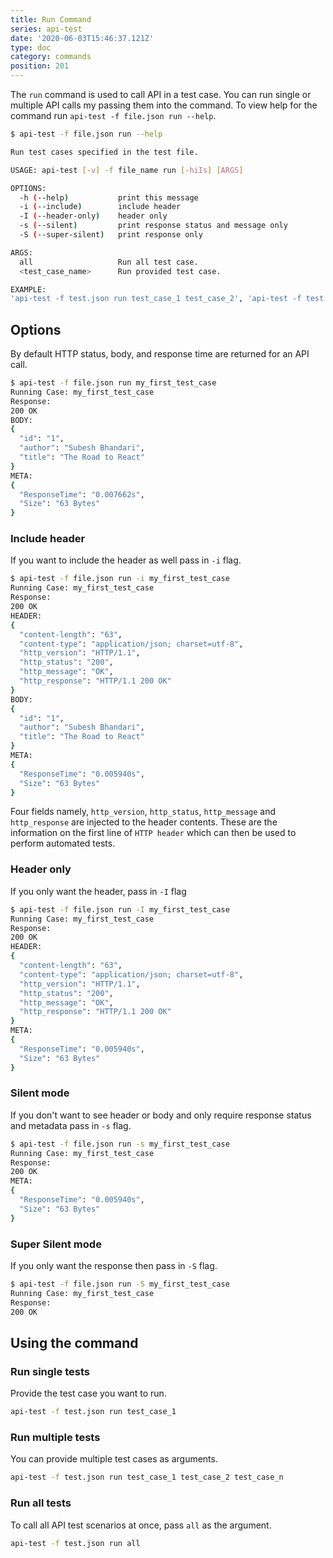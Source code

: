 ```yaml
---
title: Run Command
series: api-test
date: '2020-06-03T15:46:37.121Z'
type: doc
category: commands
position: 201
---
```


The `run` command is used to call API in a test case. You can run single or multiple API calls my passing them into the command. To view help for the command run `api-test -f file.json run --help`.

```sh
$ api-test -f file.json run --help

Run test cases specified in the test file.

USAGE: api-test [-v] -f file_name run [-hiIs] [ARGS]

OPTIONS:
  -h (--help)           print this message
  -i (--include)        include header
  -I (--header-only)    header only
  -s (--silent)         print response status and message only
  -S (--super-silent)   print response only

ARGS:
  all                   Run all test case.
  <test_case_name>      Run provided test case.

EXAMPLE:
'api-test -f test.json run test_case_1 test_case_2', 'api-test -f test.json run all'
```

## Options

By default HTTP status, body, and response time are returned for an API call.

```sh
$ api-test -f file.json run my_first_test_case
Running Case: my_first_test_case
Response:
200 OK
BODY:
{
  "id": "1",
  "author": "Subesh Bhandari",
  "title": "The Road to React"
}
META:
{
  "ResponseTime": "0.007662s",
  "Size": "63 Bytes"
}
```

### Include header

If you want to include the header as well pass in `-i` flag.

```sh
$ api-test -f file.json run -i my_first_test_case
Running Case: my_first_test_case
Response:
200 OK
HEADER:
{
  "content-length": "63",
  "content-type": "application/json; charset=utf-8",
  "http_version": "HTTP/1.1",
  "http_status": "200",
  "http_message": "OK",
  "http_response": "HTTP/1.1 200 OK"
}
BODY:
{
  "id": "1",
  "author": "Subesh Bhandari",
  "title": "The Road to React"
}
META:
{
  "ResponseTime": "0.005940s",
  "Size": "63 Bytes"
}
```

Four fields namely, `http_version`, `http_status`, `http_message` and `http_response` are injected to the header contents. These are the information on the first line of `HTTP header` which can then be used to perform automated tests.

### Header only

If you only want the header, pass in `-I` flag

```sh
$ api-test -f file.json run -I my_first_test_case
Running Case: my_first_test_case
Response:
200 OK
HEADER:
{
  "content-length": "63",
  "content-type": "application/json; charset=utf-8",
  "http_version": "HTTP/1.1",
  "http_status": "200",
  "http_message": "OK",
  "http_response": "HTTP/1.1 200 OK"
}
META:
{
  "ResponseTime": "0.005940s",
  "Size": "63 Bytes"
}
```

### Silent mode

If you don't want to see header or body and only require response status and metadata pass in `-s` flag.

```sh
$ api-test -f file.json run -s my_first_test_case
Running Case: my_first_test_case
Response:
200 OK
META:
{
  "ResponseTime": "0.005940s",
  "Size": "63 Bytes"
}
```

### Super Silent mode

If you only want the response then pass in `-S` flag.

```sh
$ api-test -f file.json run -S my_first_test_case
Running Case: my_first_test_case
Response:
200 OK
```

## Using the command

### Run single tests

Provide the test case you want to run.

```sh
api-test -f test.json run test_case_1
```

### Run multiple tests

You can provide multiple test cases as arguments.

```sh
api-test -f test.json run test_case_1 test_case_2 test_case_n
```

### Run all tests

To call all API test scenarios at once, pass `all` as the argument.

```sh
api-test -f test.json run all
```
